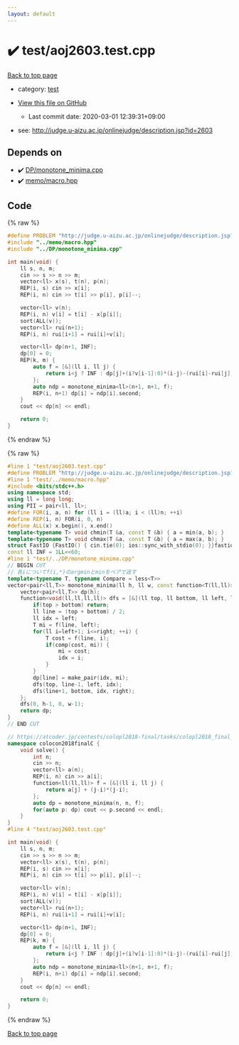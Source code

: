 ```yaml
---
layout: default
---
```


<!-- mathjax config similar to math.stackexchange -->
<script type="text/javascript" async
  src="https://cdnjs.cloudflare.com/ajax/libs/mathjax/2.7.5/MathJax.js?config=TeX-MML-AM_CHTML">
</script>
<script type="text/x-mathjax-config">
  MathJax.Hub.Config({
    TeX: { equationNumbers: { autoNumber: "AMS" }},
    tex2jax: {
      inlineMath: [ ['$','$'] ],
      processEscapes: true
    },
    "HTML-CSS": { matchFontHeight: false },
    displayAlign: "left",
    displayIndent: "2em"
  });
</script>

<script type="text/javascript" src="https://cdnjs.cloudflare.com/ajax/libs/jquery/3.4.1/jquery.min.js"></script>
<script src="https://cdn.jsdelivr.net/npm/jquery-balloon-js@1.1.2/jquery.balloon.min.js" integrity="sha256-ZEYs9VrgAeNuPvs15E39OsyOJaIkXEEt10fzxJ20+2I=" crossorigin="anonymous"></script>
<script type="text/javascript" src="../../assets/js/copy-button.js"></script>
<link rel="stylesheet" href="../../assets/css/copy-button.css" />


# :heavy_check_mark: test/aoj2603.test.cpp

<a href="../../index.html">Back to top page</a>

* category: <a href="../../index.html#098f6bcd4621d373cade4e832627b4f6">test</a>
* <a href="{{ site.github.repository_url }}/blob/master/test/aoj2603.test.cpp">View this file on GitHub</a>
    - Last commit date: 2020-03-01 12:39:31+09:00


* see: <a href="http://judge.u-aizu.ac.jp/onlinejudge/description.jsp?id=2603">http://judge.u-aizu.ac.jp/onlinejudge/description.jsp?id=2603</a>


## Depends on

* :heavy_check_mark: <a href="../../library/DP/monotone_minima.cpp.html">DP/monotone_minima.cpp</a>
* :heavy_check_mark: <a href="../../library/memo/macro.hpp.html">memo/macro.hpp</a>


## Code

<a id="unbundled"></a>
{% raw %}
```cpp
#define PROBLEM "http://judge.u-aizu.ac.jp/onlinejudge/description.jsp?id=2603"
#include "../memo/macro.hpp"
#include "../DP/monotone_minima.cpp"

int main(void) {
    ll s, n, m;
    cin >> s >> n >> m;
    vector<ll> x(s), t(n), p(n);
    REP(i, s) cin >> x[i];
    REP(i, n) cin >> t[i] >> p[i], p[i]--;

    vector<ll> v(n);
    REP(i, n) v[i] = t[i] - x[p[i]];
    sort(ALL(v));
    vector<ll> rui(n+1);
    REP(i, n) rui[i+1] = rui[i]+v[i];

    vector<ll> dp(n+1, INF);
    dp[0] = 0;
    REP(k, m) {
        auto f = [&](ll i, ll j) {
            return i<j ? INF : dp[j]+(i?v[i-1]:0)*(i-j)-(rui[i]-rui[j]);
        };
        auto ndp = monotone_minima<ll>(n+1, n+1, f); 
        REP(i, n+1) dp[i] = ndp[i].second;
    }
    cout << dp[n] << endl;

    return 0;
}
```
{% endraw %}

<a id="bundled"></a>
{% raw %}
```cpp
#line 1 "test/aoj2603.test.cpp"
#define PROBLEM "http://judge.u-aizu.ac.jp/onlinejudge/description.jsp?id=2603"
#line 1 "test/../memo/macro.hpp"
#include <bits/stdc++.h>
using namespace std;
using ll = long long;
using PII = pair<ll, ll>;
#define FOR(i, a, n) for (ll i = (ll)a; i < (ll)n; ++i)
#define REP(i, n) FOR(i, 0, n)
#define ALL(x) x.begin(), x.end()
template<typename T> void chmin(T &a, const T &b) { a = min(a, b); }
template<typename T> void chmax(T &a, const T &b) { a = max(a, b); }
struct FastIO {FastIO() { cin.tie(0); ios::sync_with_stdio(0); }}fastiofastio;
const ll INF = 1LL<<60;
#line 1 "test/../DP/monotone_minima.cpp"
// BEGIN CUT
// 各iについてf(i,*)のargminとminをペアで返す
template<typename T, typename Compare = less<T>>
vector<pair<ll,T>> monotone_minima(ll h, ll w, const function<T(ll,ll)> &f, const Compare &comp = Compare()) {
    vector<pair<ll,T>> dp(h);
    function<void(ll,ll,ll,ll)> dfs = [&](ll top, ll bottom, ll left, ll right) {
        if(top > bottom) return;
        ll line = (top + bottom) / 2;
        ll idx = left;
        T mi = f(line, left);
        for(ll i=left+1; i<=right; ++i) {
            T cost = f(line, i);
            if(comp(cost, mi)) {
                mi = cost;
                idx = i;
            }
        }
        dp[line] = make_pair(idx, mi);
        dfs(top, line-1, left, idx);
        dfs(line+1, bottom, idx, right);
    };
    dfs(0, h-1, 0, w-1);
    return dp;
}
// END CUT

// https://atcoder.jp/contests/colopl2018-final/tasks/colopl2018_final_c
namespace colocon2018finalC {
    void solve() {
        int n;
        cin >> n;
        vector<ll> a(n);
        REP(i, n) cin >> a[i];
        function<ll(ll,ll)> f = [&](ll i, ll j) {
            return a[j] + (j-i)*(j-i);
        };
        auto dp = monotone_minima(n, n, f);
        for(auto p: dp) cout << p.second << endl;
    }
}
#line 4 "test/aoj2603.test.cpp"

int main(void) {
    ll s, n, m;
    cin >> s >> n >> m;
    vector<ll> x(s), t(n), p(n);
    REP(i, s) cin >> x[i];
    REP(i, n) cin >> t[i] >> p[i], p[i]--;

    vector<ll> v(n);
    REP(i, n) v[i] = t[i] - x[p[i]];
    sort(ALL(v));
    vector<ll> rui(n+1);
    REP(i, n) rui[i+1] = rui[i]+v[i];

    vector<ll> dp(n+1, INF);
    dp[0] = 0;
    REP(k, m) {
        auto f = [&](ll i, ll j) {
            return i<j ? INF : dp[j]+(i?v[i-1]:0)*(i-j)-(rui[i]-rui[j]);
        };
        auto ndp = monotone_minima<ll>(n+1, n+1, f); 
        REP(i, n+1) dp[i] = ndp[i].second;
    }
    cout << dp[n] << endl;

    return 0;
}

```
{% endraw %}

<a href="../../index.html">Back to top page</a>

